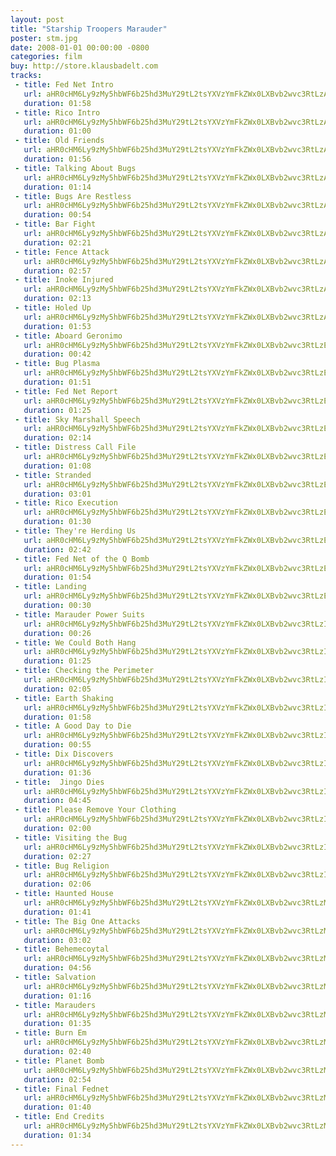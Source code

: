 ```yaml
---
layout: post
title: "Starship Troopers Marauder"
poster: stm.jpg
date: 2008-01-01 00:00:00 -0800
categories: film
buy: http://store.klausbadelt.com
tracks:
 - title: Fed Net Intro
   url: aHR0cHM6Ly9zMy5hbWF6b25hd3MuY29tL2tsYXVzYmFkZWx0LXBvb2wvc3RtLzAxIEZlZCBOZXQgSW50cm8ubXAz
   duration: 01:58
 - title: Rico Intro
   url: aHR0cHM6Ly9zMy5hbWF6b25hd3MuY29tL2tsYXVzYmFkZWx0LXBvb2wvc3RtLzAyIFJpY28gSW50cm8ubXAz
   duration: 01:00
 - title: Old Friends
   url: aHR0cHM6Ly9zMy5hbWF6b25hd3MuY29tL2tsYXVzYmFkZWx0LXBvb2wvc3RtLzAzIE9sZCBGcmllbmRzLm1wMw==
   duration: 01:56
 - title: Talking About Bugs
   url: aHR0cHM6Ly9zMy5hbWF6b25hd3MuY29tL2tsYXVzYmFkZWx0LXBvb2wvc3RtLzA0IFRhbGtpbmcgQWJvdXQgQnVncy5tcDM=
   duration: 01:14
 - title: Bugs Are Restless
   url: aHR0cHM6Ly9zMy5hbWF6b25hd3MuY29tL2tsYXVzYmFkZWx0LXBvb2wvc3RtLzA1IEJ1Z3MgQXJlIFJlc3RsZXNzLm1wMw==
   duration: 00:54
 - title: Bar Fight
   url: aHR0cHM6Ly9zMy5hbWF6b25hd3MuY29tL2tsYXVzYmFkZWx0LXBvb2wvc3RtLzA2IEJhciBGaWdodC5tcDM=
   duration: 02:21
 - title: Fence Attack
   url: aHR0cHM6Ly9zMy5hbWF6b25hd3MuY29tL2tsYXVzYmFkZWx0LXBvb2wvc3RtLzA3IEZlbmNlIEF0dGFjay5tcDM=
   duration: 02:57
 - title: Inoke Injured
   url: aHR0cHM6Ly9zMy5hbWF6b25hd3MuY29tL2tsYXVzYmFkZWx0LXBvb2wvc3RtLzA4IElub2tlIEluanVyZWQubXAz
   duration: 02:13
 - title: Holed Up
   url: aHR0cHM6Ly9zMy5hbWF6b25hd3MuY29tL2tsYXVzYmFkZWx0LXBvb2wvc3RtLzA5IEhvbGVkIFVwLm1wMw==
   duration: 01:53
 - title: Aboard Geronimo
   url: aHR0cHM6Ly9zMy5hbWF6b25hd3MuY29tL2tsYXVzYmFkZWx0LXBvb2wvc3RtLzEwIEFib2FyZCBHZXJvbmltby5tcDM=
   duration: 00:42
 - title: Bug Plasma
   url: aHR0cHM6Ly9zMy5hbWF6b25hd3MuY29tL2tsYXVzYmFkZWx0LXBvb2wvc3RtLzExIEJ1ZyBQbGFzbWEubXAz
   duration: 01:51
 - title: Fed Net Report
   url: aHR0cHM6Ly9zMy5hbWF6b25hd3MuY29tL2tsYXVzYmFkZWx0LXBvb2wvc3RtLzEyIEZlZCBOZXQgUmVwb3J0Lm1wMw==
   duration: 01:25
 - title: Sky Marshall Speech
   url: aHR0cHM6Ly9zMy5hbWF6b25hd3MuY29tL2tsYXVzYmFkZWx0LXBvb2wvc3RtLzEzIFNreSBNYXJzaGFsbCBTcGVlY2gubXAz
   duration: 02:14
 - title: Distress Call File
   url: aHR0cHM6Ly9zMy5hbWF6b25hd3MuY29tL2tsYXVzYmFkZWx0LXBvb2wvc3RtLzE0IERpc3RyZXNzIENhbGwgRmlsZS5tcDM=
   duration: 01:08
 - title: Stranded
   url: aHR0cHM6Ly9zMy5hbWF6b25hd3MuY29tL2tsYXVzYmFkZWx0LXBvb2wvc3RtLzE1IFN0cmFuZGVkLm1wMw==
   duration: 03:01
 - title: Rico Execution
   url: aHR0cHM6Ly9zMy5hbWF6b25hd3MuY29tL2tsYXVzYmFkZWx0LXBvb2wvc3RtLzE2IFJpY28gRXhlY3V0aW9uLm1wMw==
   duration: 01:30
 - title: They're Herding Us
   url: aHR0cHM6Ly9zMy5hbWF6b25hd3MuY29tL2tsYXVzYmFkZWx0LXBvb2wvc3RtLzE3IFRoZXkncmUgSGVyZGluZyBVcy5tcDM=
   duration: 02:42
 - title: Fed Net of the Q Bomb
   url: aHR0cHM6Ly9zMy5hbWF6b25hd3MuY29tL2tsYXVzYmFkZWx0LXBvb2wvc3RtLzE4IEZlZCBOZXQgb2YgdGhlIFEgQm9tYi5tcDM=
   duration: 01:54
 - title: Landing
   url: aHR0cHM6Ly9zMy5hbWF6b25hd3MuY29tL2tsYXVzYmFkZWx0LXBvb2wvc3RtLzE5IExhbmRpbmcubXAz
   duration: 00:30
 - title: Marauder Power Suits
   url: aHR0cHM6Ly9zMy5hbWF6b25hd3MuY29tL2tsYXVzYmFkZWx0LXBvb2wvc3RtLzIwIE1hcmF1ZGVyIFBvd2VyIFN1aXRzLm1wMw==
   duration: 00:26
 - title: We Could Both Hang
   url: aHR0cHM6Ly9zMy5hbWF6b25hd3MuY29tL2tsYXVzYmFkZWx0LXBvb2wvc3RtLzIxIFdlIENvdWxkIEJvdGggSGFuZy5tcDM=
   duration: 01:25
 - title: Checking the Perimeter
   url: aHR0cHM6Ly9zMy5hbWF6b25hd3MuY29tL2tsYXVzYmFkZWx0LXBvb2wvc3RtLzIyIENoZWNraW5nIHRoZSBQZXJpbWV0ZXIubXAz
   duration: 02:05
 - title: Earth Shaking
   url: aHR0cHM6Ly9zMy5hbWF6b25hd3MuY29tL2tsYXVzYmFkZWx0LXBvb2wvc3RtLzIzIEVhcnRoIFNoYWtpbmcubXAz
   duration: 01:58
 - title: A Good Day to Die
   url: aHR0cHM6Ly9zMy5hbWF6b25hd3MuY29tL2tsYXVzYmFkZWx0LXBvb2wvc3RtLzI0IEEgR29vZCBEYXkgdG8gRGllLm1wMw==
   duration: 00:55
 - title: Dix Discovers
   url: aHR0cHM6Ly9zMy5hbWF6b25hd3MuY29tL2tsYXVzYmFkZWx0LXBvb2wvc3RtLzI1IERpeCBEaXNjb3ZlcnMubXAz
   duration: 01:36
 - title:  Jingo Dies
   url: aHR0cHM6Ly9zMy5hbWF6b25hd3MuY29tL2tsYXVzYmFkZWx0LXBvb2wvc3RtLzI2ICBKaW5nbyBEaWVzLm1wMw==
   duration: 04:45
 - title: Please Remove Your Clothing
   url: aHR0cHM6Ly9zMy5hbWF6b25hd3MuY29tL2tsYXVzYmFkZWx0LXBvb2wvc3RtLzI3IFBsZWFzZSBSZW1vdmUgWW91ciBDbG90aGluZy5tcDM=
   duration: 02:00
 - title: Visiting the Bug
   url: aHR0cHM6Ly9zMy5hbWF6b25hd3MuY29tL2tsYXVzYmFkZWx0LXBvb2wvc3RtLzI4IFZpc2l0aW5nIHRoZSBCdWcubXAz
   duration: 02:27
 - title: Bug Religion
   url: aHR0cHM6Ly9zMy5hbWF6b25hd3MuY29tL2tsYXVzYmFkZWx0LXBvb2wvc3RtLzI5IEJ1ZyBSZWxpZ2lvbi5tcDM=
   duration: 02:06
 - title: Haunted House
   url: aHR0cHM6Ly9zMy5hbWF6b25hd3MuY29tL2tsYXVzYmFkZWx0LXBvb2wvc3RtLzMwIEhhdW50ZWQgSG91c2UubXAz
   duration: 01:41
 - title: The Big One Attacks
   url: aHR0cHM6Ly9zMy5hbWF6b25hd3MuY29tL2tsYXVzYmFkZWx0LXBvb2wvc3RtLzMxIFRoZSBCaWcgT25lIEF0dGFja3MubXAz
   duration: 03:02
 - title: Behemecoytal
   url: aHR0cHM6Ly9zMy5hbWF6b25hd3MuY29tL2tsYXVzYmFkZWx0LXBvb2wvc3RtLzMyIEJlaGVtZWNveXRhbC5tcDM=
   duration: 04:56
 - title: Salvation
   url: aHR0cHM6Ly9zMy5hbWF6b25hd3MuY29tL2tsYXVzYmFkZWx0LXBvb2wvc3RtLzMzIFNhbHZhdGlvbi5tcDM=
   duration: 01:16
 - title: Marauders
   url: aHR0cHM6Ly9zMy5hbWF6b25hd3MuY29tL2tsYXVzYmFkZWx0LXBvb2wvc3RtLzM0IE1hcmF1ZGVycy5tcDM=
   duration: 01:35
 - title: Burn Em
   url: aHR0cHM6Ly9zMy5hbWF6b25hd3MuY29tL2tsYXVzYmFkZWx0LXBvb2wvc3RtLzM1IEJ1cm4gRW0ubXAz
   duration: 02:40
 - title: Planet Bomb
   url: aHR0cHM6Ly9zMy5hbWF6b25hd3MuY29tL2tsYXVzYmFkZWx0LXBvb2wvc3RtLzM2IFBsYW5ldCBCb21iLm1wMw==
   duration: 02:54
 - title: Final Fednet
   url: aHR0cHM6Ly9zMy5hbWF6b25hd3MuY29tL2tsYXVzYmFkZWx0LXBvb2wvc3RtLzM3IEZpbmFsIEZlZG5ldC5tcDM=
   duration: 01:40
 - title: End Credits
   url: aHR0cHM6Ly9zMy5hbWF6b25hd3MuY29tL2tsYXVzYmFkZWx0LXBvb2wvc3RtLzM4IEVuZCBDcmVkaXRzLm1wMw==
   duration: 01:34
---
```

